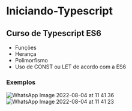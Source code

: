 # Iniciando-Typescript
## Curso de Typescript ES6
  - Funções
  - Herança
  - Polimorfismo
  - Uso de CONST ou LET de acordo com a ES6
  
### Exemplos
  
![WhatsApp Image 2022-08-04 at 11 41 36](https://user-images.githubusercontent.com/42938115/182887202-98d24331-025a-4396-9c0a-a82f351f29fe.jpeg)
![WhatsApp Image 2022-08-04 at 11 41 23](https://user-images.githubusercontent.com/42938115/182887835-8980dedc-5142-4f2a-b642-997668d2c466.jpeg)
